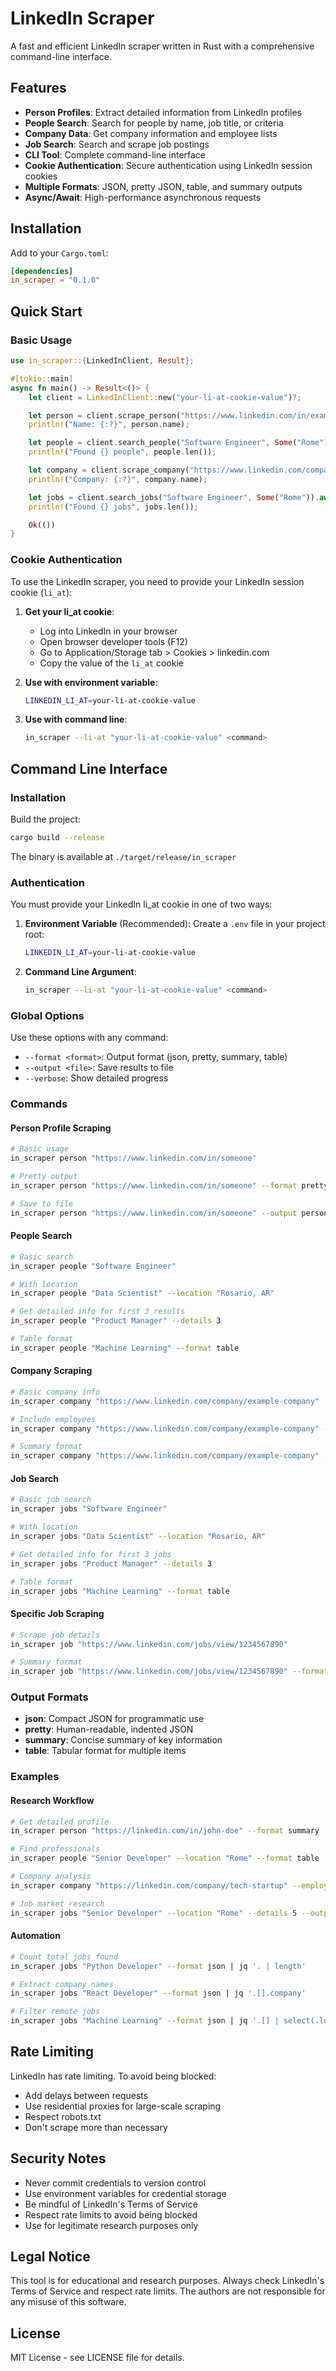 # LinkedIn Scraper

A fast and efficient LinkedIn scraper written in Rust with a comprehensive command-line interface.

## Features

- **Person Profiles**: Extract detailed information from LinkedIn profiles
- **People Search**: Search for people by name, job title, or criteria
- **Company Data**: Get company information and employee lists
- **Job Search**: Search and scrape job postings
- **CLI Tool**: Complete command-line interface
- **Cookie Authentication**: Secure authentication using LinkedIn session cookies
- **Multiple Formats**: JSON, pretty JSON, table, and summary outputs
- **Async/Await**: High-performance asynchronous requests

## Installation

Add to your `Cargo.toml`:

```toml
[dependencies]
in_scraper = "0.1.0"
```

## Quick Start

### Basic Usage

```rust
use in_scraper::{LinkedInClient, Result};

#[tokio::main]
async fn main() -> Result<()> {
    let client = LinkedInClient::new("your-li-at-cookie-value")?;

    let person = client.scrape_person("https://www.linkedin.com/in/example").await?;
    println!("Name: {:?}", person.name);

    let people = client.search_people("Software Engineer", Some("Rome")).await?;
    println!("Found {} people", people.len());

    let company = client.scrape_company("https://www.linkedin.com/company/example").await?;
    println!("Company: {:?}", company.name);

    let jobs = client.search_jobs("Software Engineer", Some("Rome")).await?;
    println!("Found {} jobs", jobs.len());

    Ok(())
}
```

### Cookie Authentication

To use the LinkedIn scraper, you need to provide your LinkedIn session cookie (`li_at`):

1. **Get your li_at cookie**:

   - Log into LinkedIn in your browser
   - Open browser developer tools (F12)
   - Go to Application/Storage tab > Cookies > linkedin.com
   - Copy the value of the `li_at` cookie

2. **Use with environment variable**:

   ```bash
   LINKEDIN_LI_AT=your-li-at-cookie-value
   ```

3. **Use with command line**:
   ```bash
   in_scraper --li-at "your-li-at-cookie-value" <command>
   ```

## Command Line Interface

### Installation

Build the project:

```bash
cargo build --release
```

The binary is available at `./target/release/in_scraper`

### Authentication

You must provide your LinkedIn li_at cookie in one of two ways:

1. **Environment Variable** (Recommended):
   Create a `.env` file in your project root:

   ```bash
   LINKEDIN_LI_AT=your-li-at-cookie-value
   ```

2. **Command Line Argument**:
   ```bash
   in_scraper --li-at "your-li-at-cookie-value" <command>
   ```

### Global Options

Use these options with any command:

- `--format <format>`: Output format (json, pretty, summary, table)
- `--output <file>`: Save results to file
- `--verbose`: Show detailed progress

### Commands

#### Person Profile Scraping

```bash
# Basic usage
in_scraper person "https://www.linkedin.com/in/someone"

# Pretty output
in_scraper person "https://www.linkedin.com/in/someone" --format pretty

# Save to file
in_scraper person "https://www.linkedin.com/in/someone" --output person.json
```

#### People Search

```bash
# Basic search
in_scraper people "Software Engineer"

# With location
in_scraper people "Data Scientist" --location "Rosario, AR"

# Get detailed info for first 3 results
in_scraper people "Product Manager" --details 3

# Table format
in_scraper people "Machine Learning" --format table
```

#### Company Scraping

```bash
# Basic company info
in_scraper company "https://www.linkedin.com/company/example-company"

# Include employees
in_scraper company "https://www.linkedin.com/company/example-company" --employees

# Summary format
in_scraper company "https://www.linkedin.com/company/example-company" --format summary
```

#### Job Search

```bash
# Basic job search
in_scraper jobs "Software Engineer"

# With location
in_scraper jobs "Data Scientist" --location "Rosario, AR"

# Get detailed info for first 3 jobs
in_scraper jobs "Product Manager" --details 3

# Table format
in_scraper jobs "Machine Learning" --format table
```

#### Specific Job Scraping

```bash
# Scrape job details
in_scraper job "https://www.linkedin.com/jobs/view/1234567890"

# Summary format
in_scraper job "https://www.linkedin.com/jobs/view/1234567890" --format summary
```

### Output Formats

- **json**: Compact JSON for programmatic use
- **pretty**: Human-readable, indented JSON
- **summary**: Concise summary of key information
- **table**: Tabular format for multiple items

### Examples

#### Research Workflow

```bash
# Get detailed profile
in_scraper person "https://linkedin.com/in/john-doe" --format summary

# Find professionals
in_scraper people "Senior Developer" --location "Rome" --format table

# Company analysis
in_scraper company "https://linkedin.com/company/tech-startup" --employees --output company_data.json

# Job market research
in_scraper jobs "Senior Developer" --location "Rome" --details 5 --output opportunities.json
```

#### Automation

```bash
# Count total jobs found
in_scraper jobs "Python Developer" --format json | jq '. | length'

# Extract company names
in_scraper jobs "React Developer" --format json | jq '.[].company'

# Filter remote jobs
in_scraper jobs "Machine Learning" --format json | jq '.[] | select(.location | contains("Remote"))'
```

## Rate Limiting

LinkedIn has rate limiting. To avoid being blocked:

- Add delays between requests
- Use residential proxies for large-scale scraping
- Respect robots.txt
- Don't scrape more than necessary

## Security Notes

- Never commit credentials to version control
- Use environment variables for credential storage
- Be mindful of LinkedIn's Terms of Service
- Respect rate limits to avoid being blocked
- Use for legitimate research purposes only

## Legal Notice

This tool is for educational and research purposes. Always check LinkedIn's Terms of Service and respect rate limits. The authors are not responsible for any misuse of this software.

## License

MIT License - see LICENSE file for details.
